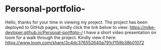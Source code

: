 # Personal-portfolio-
Hello, thanks for your time in viewing my project. The project has been deployed to GitHub pages, kindly click the link below to view: https://mike-devloper.github.io/Personal-portfolio-/
I have a short video presentation on loom for a walk through the project. Kindly view it here: https://www.loom.com/share/3c4dc376552640a791cf159b38b01072 